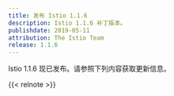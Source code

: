 ```yaml
---
title: 发布 Istio 1.1.6
description: Istio 1.1.6 补丁版本。
publishdate: 2019-05-11
attribution: The Istio Team
release: 1.1.6
---
```


Istio 1.1.6 现已发布。请参照下列内容获取更新信息。

{{< relnote >}}
